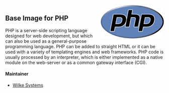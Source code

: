 <img align="right" src="https://github.com/wilkesystems/docker-php/raw/master/docs/logo.png" height="106" width="200">

## Base Image for PHP

PHP is a server-side scripting language designed for web development, but which can also be used as a general-purpose programming
language. PHP can be added to straight HTML or it can be used with a variety of templating engines and web frameworks. PHP code
is usually processed by an interpreter, which is either implemented as a native module on the web-server or as a common gateway
interface (CGI).

#### Maintainer

 - [Wilke Systems](https://wilke.systems)